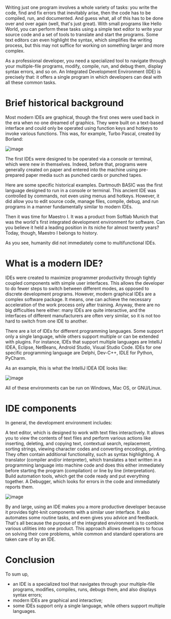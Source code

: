 Writing just one program involves a whole variety of tasks: you write the code, find and fix errors that inevitably arise, then the code has to be compiled, run, and documented. And guess what, all of this has to be done over and over again (well, that's just great). With small programs like Hello World, you can perform these tasks using a simple text editor to write your source code and a set of tools to translate and start the programs. Some text editors can even highlight the syntax, which simplifies the writing process, but this may not suffice for working on something larger and more complex.

As a professional developer, you need a specialized tool to navigate through your multiple-file programs, modify, compile, run, and debug them, display syntax errors, and so on. An Integrated Development Environment (IDE) is precisely that: it offers a single program in which developers can deal with all these common tasks.

# Brief historical background
Most modern IDEs are graphical, though the first ones were used back in the era when no one dreamed of graphics. They were built on a text-based interface and could only be operated using function keys and hotkeys to invoke various functions. This was, for example, Turbo Pascal, created by Borland:

![image](https://user-images.githubusercontent.com/25152105/181202400-4e02a6cf-6012-438f-87fc-11bedd0963f4.png)

The first IDEs were designed to be operated via a console or terminal, which were new in themselves. Indeed, before that, programs were generally created on paper and entered into the machine using pre-prepared paper media such as punched cards or punched tapes.

Here are some specific historical examples. Dartmouth BASIC was the first language designed to run in a console or terminal. This ancient IDE was controlled by commands, not even using menus and hotkeys. However, it did allow you to edit source code, manage files, compile, debug, and run programs in a manner fundamentally similar to modern IDEs.

Then it was time for Maestro I. It was a product from Softlab Munich that was the world's first integrated development environment for software. Can you believe it held a leading position in its niche for almost twenty years? Today, though, Maestro I belongs to history.

As you see, humanity did not immediately come to multifunctional IDEs.

# What is a modern IDE?
IDEs were created to maximize programmer productivity through tightly coupled components with simple user interfaces. This allows the developer to do fewer steps to switch between different modes, as opposed to discrete development programs. However, modern graphical IDEs are a complex software package. It means, one can achieve the necessary acceleration of the work process only after training. Anyway, there are no big difficulties here either: many IDEs are quite interactive, and the interfaces of different manufacturers are often very similar, so it is not too hard to switch from one IDE to another.

There are a lot of IDEs for different programming languages. Some support only a single language, while others support multiple or can be extended with plugins. For instance, IDEs that support multiple languages are IntelliJ IDEA, Eclipse, NetBeans, Android Studio, Visual Studio Code. IDEs for one specific programming language are Delphi, Dev-C++, IDLE for Python, PyCharm.

As an example, this is what the IntelliJ IDEA IDE looks like:

![image](https://user-images.githubusercontent.com/25152105/181202564-6feed97e-259f-4c16-a58b-2c62bef903c2.png)

All of these environments can be run on Windows, Mac OS, or GNU/Linux.

# IDE components
In general, the development environment includes:

A text editor, which is designed to work with text files interactively. It allows you to view the contents of text files and perform various actions like inserting, deleting, and copying text, contextual search, replacement, sorting strings, viewing character codes and converting encodings, printing. They often contain additional functionality, such as syntax highlighting.
A translator (compiler and/or interpreter), which translates a text written in a programming language into machine code and does this either immediately before starting the program (compilation) or line by line (interpretation).
Build automation tools, which get the code ready and put everything together.
A Debugger, which looks for errors in the code and immediately reports them.

![image](https://user-images.githubusercontent.com/25152105/181202753-cf8f08ad-acf5-4569-bbe0-e06fec08ee58.png)

By and large, using an IDE makes you a more productive developer because it provides tight-knit components with a similar user interface. It also automates some routine tasks, and even gives you advice and feedback. That's all because the purpose of the integrated environment is to combine various utilities into one product. This approach allows developers to focus on solving their core problems, while common and standard operations are taken care of by an IDE.

# Conclusion
To sum up,

- an IDE is a specialized tool that navigates through your multiple-file programs, modifies, compiles, runs, debugs them, and also displays syntax errors;
- modern IDEs are graphical and interactive;
- some IDEs support only a single language, while others support multiple languages.
